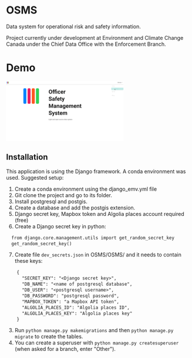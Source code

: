 # OSMS
Data system for operational risk and safety information.

Project currently under development at Environment and Climate Change Canada under the Chief Data Office with the Enforcement Branch.

# Demo

![Osms demo](OSMS.gif)

## Installation

This application is using the Django framework. A conda environment was used.
Suggested setup:

1. Create a conda environment using the django_emv.yml file
2. Git clone the project and go to its folder.
3. Install postgresql and postgis.
4. Create a database and add the postgis extension.
5. Django secret key, Mapbox token and Algolia places account required (free)
6. Create a Django secret key in python:
```
  from django.core.management.utils import get_random_secret_key
  get_random_secret_key()
```
7. Create file `dev_secrets.json` in OSMS/OSMS/ and it needs to contain these keys:
```
    {
      "SECRET_KEY": "<Django secret key>",
      "DB_NAME": "<name of postgresql database",
      "DB_USER": "<postgresql username>",
      "DB_PASSWORD": "postgresql password",
      "MAPBOX_TOKEN": "a Mapbox API token",
      "ALGOLIA_PLACES_ID": "Algolia places ID",
      "ALGOLIA_PLACES_KEY": "Algolia places key"
    }

```
3. Run `python manage.py makemigrations` and then `python manage.py migrate` to create the tables.
4. You can create a superuser with `python manage.py createsuperuser` (when asked for a branch, enter "Other").
